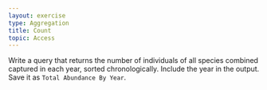 ```yaml
---
layout: exercise
type: Aggregation
title: Count
topic: Access
---
```


Write a query that returns the number of individuals of all species
combined captured in each year, sorted chronologically. Include the year
in the output. Save it as `Total Abundance By Year`.

